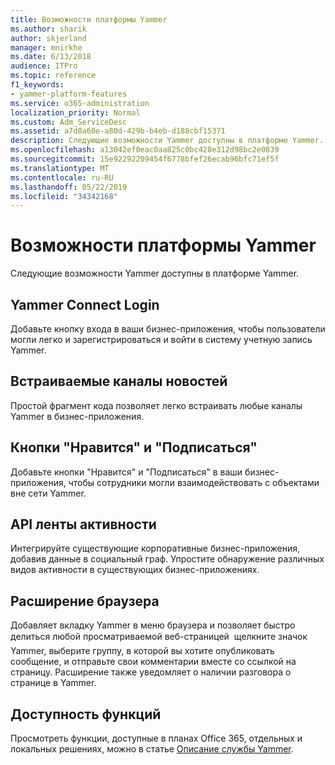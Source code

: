 ```yaml
---
title: Возможности платформы Yammer
ms.author: sharik
author: skjerland
manager: mnirkhe
ms.date: 6/13/2018
audience: ITPro
ms.topic: reference
f1_keywords:
- yammer-platform-features
ms.service: o365-administration
localization_priority: Normal
ms.custom: Adm_ServiceDesc
ms.assetid: a7d8a60e-a80d-429b-b4eb-d188cbf15371
description: Следующие возможности Yammer доступны в платформе Yammer.
ms.openlocfilehash: a13042ef0eac0aa825c0bc428e312d98bc2e0839
ms.sourcegitcommit: 15e92292209454f6778bfef26ecab96bfc71ef5f
ms.translationtype: MT
ms.contentlocale: ru-RU
ms.lasthandoff: 05/22/2019
ms.locfileid: "34342168"
---
```

# <a name="yammer-platform-features"></a>Возможности платформы Yammer

Следующие возможности Yammer доступны в платформе Yammer.
  
## <a name="yammer-connect-login"></a>Yammer Connect Login
<a name="bkmk_YammerConnectLogin"> </a>

Добавьте кнопку входа в ваши бизнес-приложения, чтобы пользователи могли легко и зарегистрироваться и войти в систему учетную запись Yammer.
  
## <a name="embeddable-feeds"></a>Встраиваемые каналы новостей
<a name="bkmk_EmbeddableFeeds"> </a>

Простой фрагмент кода позволяет легко встраивать любые каналы Yammer в бизнес-приложения.
  
## <a name="like-and-follow-buttons"></a>Кнопки "Нравится" и "Подписаться"
<a name="bkmk_LikeAndFollowButtons"> </a>

Добавьте кнопки "Нравится" и "Подписаться" в ваши бизнес-приложения, чтобы сотрудники могли взаимодействовать с объектами вне сети Yammer.
  
## <a name="activity-stream-api"></a>API ленты активности
<a name="bkmk_ActivityStreamAPI"> </a>

Интегрируйте существующие корпоративные бизнес-приложения, добавив данные в социальный граф. Упростите обнаружение различных видов активности в существующих бизнес-приложениях.
  
## <a name="browser-extension"></a>Расширение браузера
<a name="bkmk_BrowserExtension"> </a>

Добавляет вкладку Yammer в меню браузера и позволяет быстро делиться любой просматриваемой веб-страницей  щелкните значок Yammer, выберите группу, в которой вы хотите опубликовать сообщение, и отправьте свои комментарии вместе со ссылкой на страницу. Расширение также уведомляет о наличии разговора о странице в Yammer. 
  
## <a name="feature-availability"></a>Доступность функций
<a name="bkmk_BrowserExtension"> </a>

Просмотреть функции, доступные в планах Office 365, отдельных и локальных решениях, можно в статье [Описание службы Yammer](yammer-service-description.md).
  


